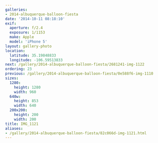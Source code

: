 ```yaml
---
galleries:
- 2014-albuquerque-balloon-fiesta
date: '2014-10-11 08:18:10'
exif:
  aperture: f/2.4
  exposure: 1/1153
  make: Apple
  model: 'iPhone 5'
layout: gallery-photo
location:
  latitude: 35.19848833
  longitude: -106.59513833
next: /gallery/2014-albuquerque-balloon-fiesta/2681241-img-1122
ordering: 23
previous: /gallery/2014-albuquerque-balloon-fiesta/0e588f6-img-1110
sizes:
  1280:
    height: 1280
    width: 960
  640w:
    height: 853
    width: 640
  200x200:
    height: 200
    width: 200
title: IMG_1121
aliases:
- /gallery/2014-albuquerque-balloon-fiesta/82c066d-img-1121.html
---
```

